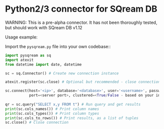 # Python2/3 connector for SQream DB

WARNING: This is a pre-alpha connector. It has not been thoroughly tested,
but should work with SQream DB v1.12

Usage example:

Import the `pysqream.py` file into your own codebase::

```python
import pysqream as sq
import atexit
from datetime import date, datetime

sc = sq.Connector() # Create new connection instance

atexit.register(sc.close) # Optional but recommended - close connection upon exit

sc.connect(host='<ip>', database='<database>', user='<username>', password='<password>',
           port=<server port>, clustered=<True/False - based on your installation>, timeout=<socket timeout>)
            
qr = sc.query("SELECT x,y FROM t") # Run query and get results
print(sc.cols_names()) # Print column names
print(sc.cols_types()) # Print column types
print(sc.cols_to_rows()) # Print results, as a list of tuples
sc.close() # Close connection
```
